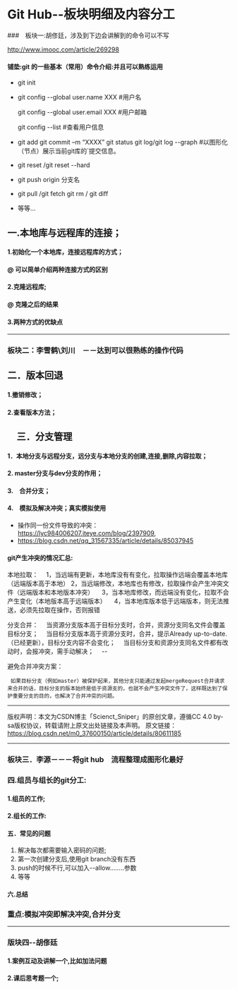 # Git Hub--板块明细及内容分工

###　板块一:胡俢廷，涉及到下边会讲解到的命令可以不写

http://www.imooc.com/article/269298

#### 铺垫:git 的一些基本（常用）命令介绍:并且可以熟练运用

* git init

* git config --global user.name XXX  #用户名

  git config --global user.email XXX   #用户邮箱

  git config --list  #查看用户信息

* git add    git commit –m “XXXX”         git status    git log/git log --graph  #以图形化（节点）展示当前git库的`提交信息。

* git reset   /git reset --hard     

* git push origin 分支名

* git pull   /git fetch   git rm  / git diff 

* 等等...

## 一.本地库与远程库的连接；

####   	1.初始化一个本地库，连接远程库的方式；

####           @ 可以简单介绍两种连接方式的区别

####   	2.克隆远程库;

####           @ 克隆之后的结果

####       3.两种方式的优缺点			

---



### 板块二：李雪鹤\刘川　－－达到可以很熟练的操作代码

## 二．版本回退

#### 	1.撤销修改；

#### 	2.查看版本方法；

## 　三．分支管理

#### 	1．本地分支与远程分支，远分支与本地分支的创建,连接,删除,内容拉取；

#### 	2.  master分支与dev分支的作用；

#### 	3.　合并分支；

#### 	4.　模拟及解决冲突；真实模拟使用

*    操作同一份文件导致的冲突：  https://lyc984006207.iteye.com/blog/2397909,
*  https://blog.csdn.net/qq_31567335/article/details/85037945

#### git产生冲突的情况汇总:

本地拉取：
 1，当远端有更新，本地库没有有变化，拉取操作远端会覆盖本地库（远端版本高于本地）
   2，当远端修改，本地库也有修改，拉取操作会产生冲突文件（远端版本和本地版本冲突）
 3，当本地库修改，而远端没有变化，拉取不会产生变化（本地版本高于远端版本）
 4，当本地库版本低于远端版本，则无法推送，必须先拉取在操作，否则报错

分支合并：
 当资源分支版本高于目标分支时，合并，资源分支同名文件会覆盖目标分支；
 当目标分支版本高于资源分支时，合并，提示Already up-to-date.（已经更新），目标分支内容不会变化；
 当目标分支和资源分支同名文件都有改动时，会报冲突，需手动解决；                                                                   --       

 避免合并冲突方案：

     如果目标分支（例如master）被保护起来，其他分支只能通过发起mergeRequest合并请求来合并的话，目标分支的版本始终是低于资源支的，也就不会产生冲突文件了，这样既达到了保护重要分支的目的，也解决了合并冲突的问题。
---------------------
版权声明：本文为CSDN博主「Scienct_Sniper」的原创文章，遵循CC 4.0 by-sa版权协议，转载请附上原文出处链接及本声明。
原文链接：https://blog.csdn.net/m0_37600150/article/details/80611185

----

### 板块三．李源－－－将git hub　流程整理成图形化最好

### 四.组员与组长的git分工:

#### 	1.组员的工作;

#### 	2.组长的工作:

#### 五．常见的问题

1. 解决每次都需要输入密码的问题;
2. 第一次创建分支后,使用git branch没有东西
3. push的时候不行,可以加入--allow........参数
4. 等等

#### 六.总结

### 重点:模拟冲突即解决冲突,合并分支

---



### 版块四--胡俢廷

####   1.案例互动及讲解一个,比如加法问题

####  2.课后思考题一个;











